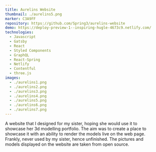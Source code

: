```yaml
---
title: Aurelins Website
thumbnail: ./aurelins5.png
marker: C3A9FF
repository: https://github.com/Spring3/aurelins-website
demo: https://deploy-preview-1--inspiring-hugle-4673c9.netlify.com/
technologies:
  - Javascript
  - Gatsby
  - React
  - Styled Components
  - GraphQL
  - React-Spring
  - Netlify
  - Contentful
  - three.js
images:
  - ./aurelins1.png
  - ./aurelins2.png
  - ./aurelins3.png
  - ./aurelins4.png
  - ./aurelins5.png
  - ./aurelins6.png
  - ./aurelins7.png
---
```


A website that I designed for my sister, hoping she would use it to showcase her 3d modelling portfolio. The aim was to create a place to showcase it with an ability to render the models live on the web page.
Frankly, never used by my sister, hence unfinished. The pictures and models displayed on the website are taken from open source.
